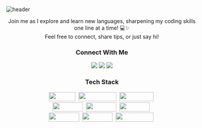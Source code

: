 ![header](https://capsule-render.vercel.app/api?type=waving&height=200&color=FEF5F5&text=Hi!%20I'm%20Isabelle%20👋🏻&desc=Third%20Year%20Computer%20Science%20Student&fontSize=60&animation=fadeIn&fontAlign=69&fontAlignY=30&descAlign=68&descAlignY=45)

<div align="center">

<p align="center"> Join me as I explore and learn new languages, sharpening my coding skills one line at a time! 💻✨ 
<br> Feel free to connect, share tips, or just say hi! 
  
  <h3 align="center">Connect With Me</h3>
  <p align="center">
    <a href="https://www.linkedin.com/in/isabellelabuguen/"><img src="https://img.shields.io/badge/LinkedIn-%23008080.svg?style=for-the-badge&logo=linkedin&logoColor=white&link=https://www.linkedin.com/in/isabellelabuguen/"/></a>
    <a href="https://www.instagram.com/isabellelbgn/"><img src="https://img.shields.io/badge/Instagram-%23008080.svg?style=for-the-badge&logo=instagram&logoColor=white&link=https://www.instagram.com/isabellelbgn/"/></a>
    <a href="mailto:isabellelbgn@gmail.com"><img src="https://img.shields.io/badge/Gmail-%23008080.svg?style=for-the-badge&logo=Gmail&logoColor=white&link=isabellelbgn@gmail.com"/></a>
  </p>
  
  <h3 align="center">Tech Stack</h3>
  <p align="center">
    <a href="https://img.shields.io/badge/C++-%23666666.svg?style=for-the-badge&logo=C%2B%2B&logoColor=white"><img src="https://img.shields.io/badge/C++-%23666666.svg?style=for-the-badge&logo=C%2B%2B&logoColor=white" width="70" height="24" /></a>&nbsp 
    <a href="https://img.shields.io/badge/Javascript-%23666666.svg?style=for-the-badge&logo=javascript&logoColor=white"><img src="https://img.shields.io/badge/Javascript-%23666666.svg?style=for-the-badge&logo=javascript&logoColor=white" width="100" height="24" /></a>&nbsp 
    <a href="https://img.shields.io/badge/Python-%23666666.svg?style=for-the-badge&logo=Python&logoColor=white"><img src="https://img.shields.io/badge/Python-%23666666.svg?style=for-the-badge&logo=Python&logoColor=white" width="90" height="24" /></a>&nbsp <br/>
    <a href="https://img.shields.io/badge/Next.js-%23666666.svg?style=for-the-badge&logo=Next.js&logoColor=white"><img src="https://img.shields.io/badge/Next.js-%23666666.svg?style=for-the-badge&logo=Next.js&logoColor=white" width="80" height="24"/></a>&nbsp
    <a href="https://img.shields.io/badge/Node.js-%23666666.svg?style=for-the-badge&logo=Node.js&logoColor=white"><img src="https://img.shields.io/badge/Node.js-%23666666.svg?style=for-the-badge&logo=Node.js&logoColor=white" width="80" height="24"/></a>&nbsp
    <a href="https://img.shields.io/badge/React.js-%23666666.svg?style=for-the-badge&logo=React&logoColor=white"><img src="https://img.shields.io/badge/React.js-%23666666.svg?style=for-the-badge&logo=React&logoColor=white" width="80" height="24"/></a>&nbsp <br />
    <a href="https://img.shields.io/badge/Django-%23666666.svg?style=for-the-badge&logo=Django&logoColor=white"><img src="https://img.shields.io/badge/Django-%23666666.svg?style=for-the-badge&logo=Django&logoColor=white" width="80" height="24"/></a>&nbsp 
    <a href="https://img.shields.io/badge/Mysql-%23666666.svg?style=for-the-badge&logo=MySql&logoColor=white"><img src="https://img.shields.io/badge/Mysql-%23666666.svg?style=for-the-badge&logo=MySql&logoColor=white" width="80" height="24"/></a>&nbsp 
    <a href="https://img.shields.io/badge/PostgreSQL-%23666666.svg?style=for-the-badge&logo=PostgreSQL&logoColor=white"><img src="https://img.shields.io/badge/PostgreSQL-%23666666.svg?style=for-the-badge&logo=PostgreSQL&logoColor=white" width="100" height="24"/></a>&nbsp
  </p>
</div>

